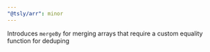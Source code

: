 ```yaml
---
"@tsly/arr": minor
---
```


Introduces `mergeBy` for merging arrays that require a custom equality function for deduping
